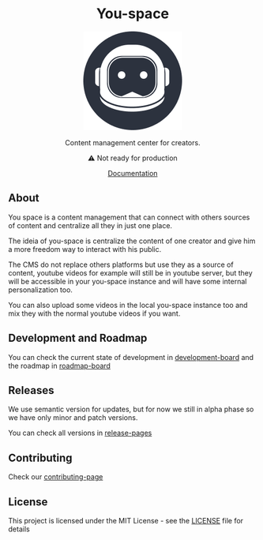 <div align='center'>

# You-space

![you-space](https://github.com/you-space/docs/blob/main/docs/.vuepress/public/logo-circle-200x200.png?raw=true)

Content management center for creators.

⚠️ Not ready for production

[Documentation](https://you-space.github.io/docs/)

</div>

## About

You space is a content management that can connect with others sources of content and centralize all they in just one place.

The ideia of you-space is centralize the content of one creator and give him a more freedom way to interact with his public.

The CMS do not replace others platforms but use they as a source of content, youtube videos for example will still be in youtube server, but they will be accessible in your you-space instance and will have some internal personalization too.

You can also upload some videos in the local you-space instance too and mix they with the normal youtube videos if you want.

## Development and Roadmap

You can check the current state of development in [development-board](https://github.com/you-space/you-space/projects/1) and the roadmap in [roadmap-board](https://github.com/you-space/you-space/projects/2)

## Releases

We use semantic version for updates, but for now we still in alpha phase so we have only minor and patch versions.

You can check all versions in [release-pages](https://github.com/you-space/you-space/releases)

## Contributing

Check our [contributing-page](https://you-space.github.io/docs/contributing.html)

## License

This project is licensed under the MIT License - see the [LICENSE](/LICENSE) file for details
